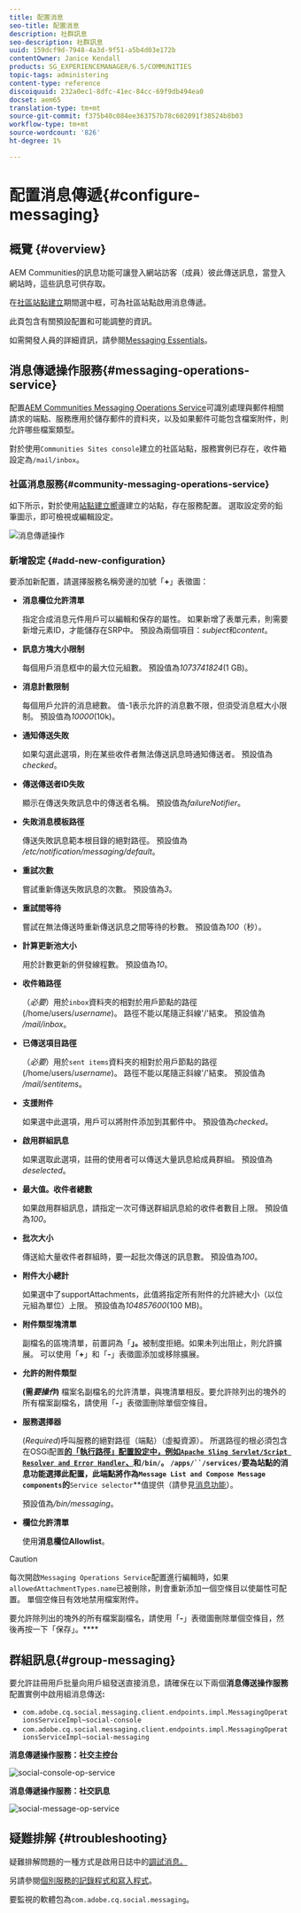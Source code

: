 ```yaml
---
title: 配置消息
seo-title: 配置消息
description: 社群訊息
seo-description: 社群訊息
uuid: 159dcf9d-7948-4a3d-9f51-a5b4d03e172b
contentOwner: Janice Kendall
products: SG_EXPERIENCEMANAGER/6.5/COMMUNITIES
topic-tags: administering
content-type: reference
discoiquuid: 232a0ec1-8dfc-41ec-84cc-69f9db494ea0
docset: aem65
translation-type: tm+mt
source-git-commit: f375b40c084ee363757b78c602091f38524b8b03
workflow-type: tm+mt
source-wordcount: '826'
ht-degree: 1%

---
```



# 配置消息傳遞{#configure-messaging}

## 概覽 {#overview}

AEM Communities的訊息功能可讓登入網站訪客（成員）彼此傳送訊息，當登入網站時，這些訊息可供存取。

在[社區站點建立](/help/communities/sites-console.md)期間選中框，可為社區站點啟用消息傳遞。

此頁包含有關預設配置和可能調整的資訊。

如需開發人員的詳細資訊，請參閱[Messaging Essentials](/help/communities/essentials-messaging.md)。

## 消息傳遞操作服務{#messaging-operations-service}

配置[AEM Communities Messaging Operations Service](https://localhost:4502/system/console/configMgr/com.adobe.cq.social.messaging.client.endpoints.impl.MessagingOperationsServiceImpl)可識別處理與郵件相關請求的端點、服務應用於儲存郵件的資料夾，以及如果郵件可能包含檔案附件，則允許哪些檔案類型。

對於使用`Communities Sites console`建立的社區站點，服務實例已存在，收件箱設定為`/mail/inbox`。

### 社區消息服務{#community-messaging-operations-service}

如下所示，對於使用[站點建立嚮導](/help/communities/sites-console.md)建立的站點，存在服務配置。 選取設定旁的鉛筆圖示，即可檢視或編輯設定。

![消息傳遞操作](assets/messaging-operations.png)

### 新增設定 {#add-new-configuration}

要添加新配置，請選擇服務名稱旁邊的加號「**+**」表徵圖：

* **消息欄位允許清單**

   指定合成消息元件用戶可以編輯和保存的屬性。 如果新增了表單元素，則需要新增元素ID，才能儲存在SRP中。 預設為兩個項目：*subject*&#x200B;和&#x200B;*content*。

* **訊息方塊大小限制**

   每個用戶消息框中的最大位元組數。 預設值為&#x200B;*1073741824*(1 GB)。

* **消息計數限制**

   每個用戶允許的消息總數。 值-1表示允許的消息數不限，但須受消息框大小限制。 預設值為&#x200B;*10000*(10k)。

* **通知傳送失敗**

   如果勾選此選項，則在某些收件者無法傳送訊息時通知傳送者。 預設值為&#x200B;*checked*。

* **傳送傳送者ID失敗**

   顯示在傳送失敗訊息中的傳送者名稱。 預設值為&#x200B;*failureNotifier*。

* **失敗消息模板路徑**

   傳送失敗訊息範本根目錄的絕對路徑。 預設值為&#x200B;*/etc/notification/messaging/default*。

* **重試次數**

   嘗試重新傳送失敗訊息的次數。 預設值為&#x200B;*3*。

* **重試間等待**

   嘗試在無法傳送時重新傳送訊息之間等待的秒數。 預設值為&#x200B;*100*（秒）。

* **計算更新池大小**

   用於計數更新的併發線程數。 預設值為&#x200B;*10*。

* **收件箱路徑**

   （*必要*）用於`inbox`資料夾的相對於用戶節點的路徑(/home/users/*username*)。 路徑不能以尾隨正斜線&#39;/&#39;結束。 預設值為&#x200B;*/mail/inbox*。

* **已傳送項目路徑**

   （*必要*）用於`sent items`資料夾的相對於用戶節點的路徑(/home/users/*username*)。 路徑不能以尾隨正斜線&#39;/&#39;結束。 預設值為&#x200B;*/mail/sentitems*。

* **支援附件**

   如果選中此選項，用戶可以將附件添加到其郵件中。 預設值為&#x200B;*checked*。

* **啟用群組訊息**

   如果選取此選項，註冊的使用者可以傳送大量訊息給成員群組。 預設值為&#x200B;*deselected*。

* **最大值。收件者總數**

   如果啟用群組訊息，請指定一次可傳送群組訊息給的收件者數目上限。 預設值為&#x200B;*100*。

* **批次大小**

   傳送給大量收件者群組時，要一起批次傳送的訊息數。 預設值為&#x200B;*100*。

* **附件大小總計**

   如果選中了supportAttachments，此值將指定所有附件的允許總大小（以位元組為單位）上限。 預設值為&#x200B;*104857600*(100 MB)。

* **附件類型塊清單**

   副檔名的區塊清單，前置詞為「**」。**&#x200B;被制度拒絕。如果未列出阻止，則允許擴展。 可以使用「**+**」和「**-**」表徵圖添加或移除擴展。

* **允許的附件類型**

   **(需&#x200B;*要操作*)** 檔案名副檔名的允許清單，與塊清單相反。要允許除列出的塊外的所有檔案副檔名，請使用「**-**」表徵圖刪除單個空條目。

* **服務選擇器**

   (*Required*)呼叫服務的絕對路徑（端點）（虛擬資源）。 所選路徑的根必須包含在OSGi配置&#x200B;**[的「執行路徑」配置設定中，例如`Apache Sling Servlet/Script Resolver and Error Handler`、](https://localhost:4502/system/console/configMgr/org.apache.sling.servlets.resolver.SlingServletResolver)和`/bin/`。 `/apps/``/services/`要為站點的消息功能選擇此配置，此端點將作為`Message List and Compose Message components`的&#x200B;**`Service selector`**&#x200B;值提供（請參見[消息功能](/help/communities/configure-messaging.md)）。

   預設值為&#x200B;*/bin/messaging*。

* **欄位允許清單**

   使用&#x200B;**消息欄位Allowlist**。

>[!CAUTION]
>
>每次開啟`Messaging Operations Service`配置進行編輯時，如果`allowedAttachmentTypes.name`已被刪除，則會重新添加一個空條目以使屬性可配置。 單個空條目有效地禁用檔案附件。
>
>要允許除列出的塊外的所有檔案副檔名，請使用「**-**」表徵圖刪除單個空條目，然後再按一下「保存」。****

## 群組訊息{#group-messaging}

要允許註冊用戶批量向用戶組發送直接消息，請確保在以下兩個&#x200B;**消息傳送操作服務**&#x200B;配置實例中啟用組消息傳送&#x200B;**:**

* `com.adobe.cq.social.messaging.client.endpoints.impl.MessagingOperationsServiceImpl~social-console`
* `com.adobe.cq.social.messaging.client.endpoints.impl.MessagingOperationsServiceImpl~social-messaging`

**消息傳遞操作服務：社交主控台**

![social-console-op-service](assets/social-console-op-service.png)

**消息傳遞操作服務：社交訊息**

![social-message-op-service](assets/social-message-op-service.png)

## 疑難排解 {#troubleshooting}

疑難排解問題的一種方式是啟用日誌中的[調試消息。](/help/sites-administering/troubleshooting.md)

另請參閱[個別服務的記錄程式和寫入程式](/help/sites-deploying/configure-logging.md#loggers-and-writers-for-individual-services)。

要監視的軟體包為`com.adobe.cq.social.messaging`。
